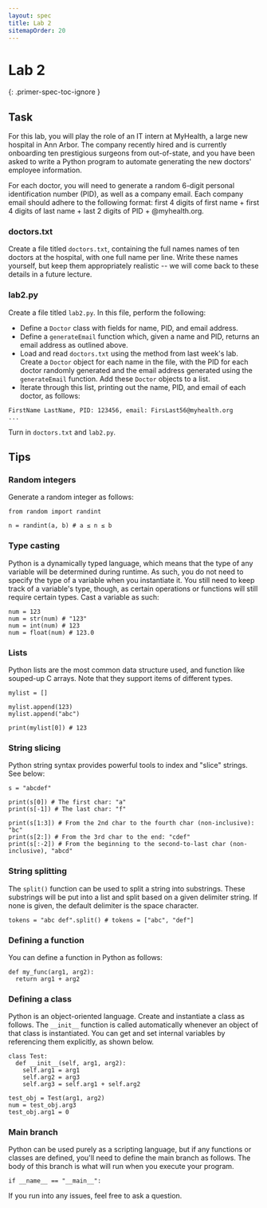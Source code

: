 ```yaml
---
layout: spec
title: Lab 2
sitemapOrder: 20
---
```


Lab 2
==========================
{: .primer-spec-toc-ignore }


## Task
For this lab, you will play the role of an IT intern at MyHealth, a large new hospital in Ann Arbor. The company recently hired and is currently onboarding ten prestigious surgeons from out-of-state, and you have been asked to write a Python program to automate generating the new doctors' employee information.

For each doctor, you will need to generate a random 6-digit personal identification number (PID), as well as a company email. Each company email should adhere to the following format: first 4 digits of first name + first 4 digits of last name + last 2 digits of PID + @myhealth.org.

### doctors.txt
Create a file titled `doctors.txt`, containing the full names names of ten doctors at the hospital, with one full name per line. Write these names yourself, but keep them appropriately realistic -- we will come back to these details in a future lecture.

### lab2.py
Create a file titled `lab2.py`. In this file, perform the following:

* Define a `Doctor` class with fields for name, PID, and email address.
* Define a `generateEmail` function which, given a name and PID, returns an email address as outlined above.
* Load and read `doctors.txt` using the method from last week's lab. Create a `Doctor` object for each name in the file, with the PID for each doctor randomly generated and the email address generated using the `generateEmail` function. Add these `Doctor` objects to a list.
* Iterate through this list, printing out the name, PID, and email of each doctor, as follows:

```
FirstName LastName, PID: 123456, email: FirsLast56@myhealth.org
...
```

Turn in `doctors.txt` and `lab2.py`.

## Tips
### Random integers
Generate a random integer as follows:
```
from random import randint

n = randint(a, b) # a ≤ n ≤ b
```

### Type casting
Python is a dynamically typed language, which means that the type of any variable will be determined during runtime. As such, you do not need to specify the type of a variable when you instantiate it. You still need to keep track of a variable's type, though, as certain operations or functions will still require certain types. Cast a variable as such:
```
num = 123
num = str(num) # "123"
num = int(num) # 123
num = float(num) # 123.0
```

### Lists
Python lists are the most common data structure used, and function like souped-up C arrays. Note that they support items of different types.
```
mylist = []

mylist.append(123)
mylist.append("abc")

print(mylist[0]) # 123
```

### String slicing
Python string syntax provides powerful tools to index and "slice" strings. See below:
```
s = "abcdef"

print(s[0]) # The first char: "a"
print(s[-1]) # The last char: "f"

print(s[1:3]) # From the 2nd char to the fourth char (non-inclusive): "bc"
print(s[2:]) # From the 3rd char to the end: "cdef"
print(s[:-2]) # From the beginning to the second-to-last char (non-inclusive), "abcd"
```

### String splitting
The `split()` function can be used to split a string into substrings. These substrings will be put into a list and split based on a given delimiter string. If none is given, the default delimiter is the space character.
```
tokens = "abc def".split() # tokens = ["abc", "def"]
```

### Defining a function
You can define a function in Python as follows:
```
def my_func(arg1, arg2):
  return arg1 + arg2
```

### Defining a class
Python is an object-oriented language. Create and instantiate a class as follows. The `__init__` function is called automatically whenever an object of that class is instantiated. You can get and set internal variables by referencing them explicitly, as shown below.
```
class Test:
  def __init__(self, arg1, arg2):
    self.arg1 = arg1
    self.arg2 = arg3
    self.arg3 = self.arg1 + self.arg2

test_obj = Test(arg1, arg2)
num = test_obj.arg3
test_obj.arg1 = 0
```

### Main branch
Python can be used purely as a scripting language, but if any functions or classes are defined, you'll need to define the main branch as follows. The body of this branch is what will run when you execute your program.
```
if __name__ == "__main__":
```

If you run into any issues, feel free to ask a question.
